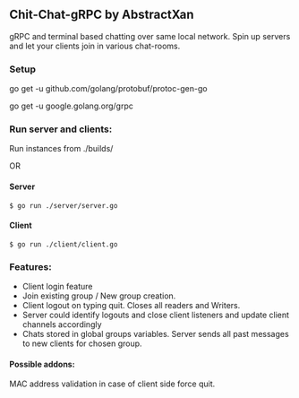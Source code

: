 ## Chit-Chat-gRPC by AbstractXan
gRPC and terminal based chatting over same local network.
Spin up servers and let your clients join in various chat-rooms.

### Setup
go get -u github.com/golang/protobuf/protoc-gen-go

go get -u google.golang.org/grpc


### Run server and clients:

Run instances from ./builds/

OR

#### Server
```
$ go run ./server/server.go
```

#### Client
```
$ go run ./client/client.go
```
### Features:
- Client login feature
- Join existing group / New group creation.
- Client logout on typing quit. Closes all readers and Writers.
- Server could identify logouts and close client listeners and update client channels accordingly
- Chats stored in global groups variables. Server sends all past messages to new clients for chosen group.

#### Possible addons:
MAC address validation in case of client side force quit.
